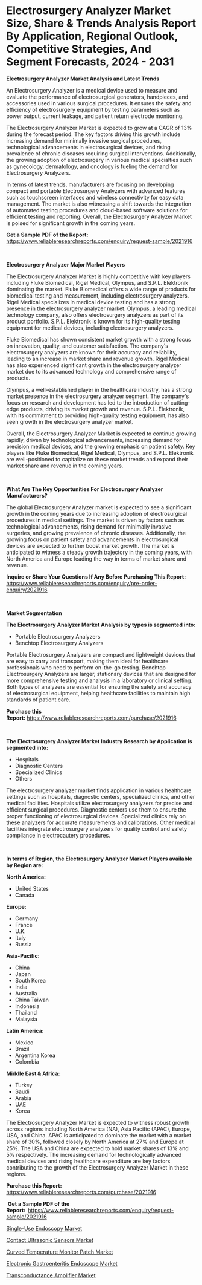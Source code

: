 <p><h1>Electrosurgery Analyzer Market Size, Share & Trends Analysis Report By Application, Regional Outlook, Competitive Strategies, And Segment Forecasts, 2024 - 2031</h1></p><p><strong>Electrosurgery Analyzer Market Analysis and Latest Trends</strong></p>
<p><p>An Electrosurgery Analyzer is a medical device used to measure and evaluate the performance of electrosurgical generators, handpieces, and accessories used in various surgical procedures. It ensures the safety and efficiency of electrosurgery equipment by testing parameters such as power output, current leakage, and patient return electrode monitoring.</p><p>The Electrosurgery Analyzer Market is expected to grow at a CAGR of 13% during the forecast period. The key factors driving this growth include increasing demand for minimally invasive surgical procedures, technological advancements in electrosurgical devices, and rising prevalence of chronic diseases requiring surgical interventions. Additionally, the growing adoption of electrosurgery in various medical specialties such as gynecology, dermatology, and oncology is fueling the demand for Electrosurgery Analyzers.</p><p>In terms of latest trends, manufacturers are focusing on developing compact and portable Electrosurgery Analyzers with advanced features such as touchscreen interfaces and wireless connectivity for easy data management. The market is also witnessing a shift towards the integration of automated testing procedures and cloud-based software solutions for efficient testing and reporting. Overall, the Electrosurgery Analyzer Market is poised for significant growth in the coming years.</p></p>
<p><strong>Get a Sample PDF of the Report:&nbsp;</strong> <a href="https://www.reliableresearchreports.com/enquiry/request-sample/2021916">https://www.reliableresearchreports.com/enquiry/request-sample/2021916</a></p>
<p>&nbsp;</p>
<p><strong>Electrosurgery Analyzer Major Market Players</strong></p>
<p><p>The Electrosurgery Analyzer Market is highly competitive with key players including Fluke Biomedical, Rigel Medical, Olympus, and S.P.L. Elektronik dominating the market. Fluke Biomedical offers a wide range of products for biomedical testing and measurement, including electrosurgery analyzers. Rigel Medical specializes in medical device testing and has a strong presence in the electrosurgery analyzer market. Olympus, a leading medical technology company, also offers electrosurgery analyzers as part of its product portfolio. S.P.L. Elektronik is known for its high-quality testing equipment for medical devices, including electrosurgery analyzers.</p><p>Fluke Biomedical has shown consistent market growth with a strong focus on innovation, quality, and customer satisfaction. The company's electrosurgery analyzers are known for their accuracy and reliability, leading to an increase in market share and revenue growth. Rigel Medical has also experienced significant growth in the electrosurgery analyzer market due to its advanced technology and comprehensive range of products.</p><p>Olympus, a well-established player in the healthcare industry, has a strong market presence in the electrosurgery analyzer segment. The company's focus on research and development has led to the introduction of cutting-edge products, driving its market growth and revenue. S.P.L. Elektronik, with its commitment to providing high-quality testing equipment, has also seen growth in the electrosurgery analyzer market.</p><p>Overall, the Electrosurgery Analyzer Market is expected to continue growing rapidly, driven by technological advancements, increasing demand for precision medical devices, and the growing emphasis on patient safety. Key players like Fluke Biomedical, Rigel Medical, Olympus, and S.P.L. Elektronik are well-positioned to capitalize on these market trends and expand their market share and revenue in the coming years.</p></p>
<p>&nbsp;</p>
<p><strong>What Are The Key Opportunities For Electrosurgery Analyzer Manufacturers?</strong></p>
<p><p>The global Electrosurgery Analyzer market is expected to see a significant growth in the coming years due to increasing adoption of electrosurgical procedures in medical settings. The market is driven by factors such as technological advancements, rising demand for minimally invasive surgeries, and growing prevalence of chronic diseases. Additionally, the growing focus on patient safety and advancements in electrosurgical devices are expected to further boost market growth. The market is anticipated to witness a steady growth trajectory in the coming years, with North America and Europe leading the way in terms of market share and revenue.</p></p>
<p><strong>Inquire or Share Your Questions If Any Before Purchasing This Report:</strong> <a href="https://www.reliableresearchreports.com/enquiry/pre-order-enquiry/2021916">https://www.reliableresearchreports.com/enquiry/pre-order-enquiry/2021916</a></p>
<p>&nbsp;</p>
<p><strong>Market Segmentation</strong></p>
<p><strong>The Electrosurgery Analyzer Market Analysis by types is segmented into:</strong></p>
<p><ul><li>Portable Electrosurgery Analyzers</li><li>Benchtop Electrosurgery Analyzers</li></ul></p>
<p><p>Portable Electrosurgery Analyzers are compact and lightweight devices that are easy to carry and transport, making them ideal for healthcare professionals who need to perform on-the-go testing. Benchtop Electrosurgery Analyzers are larger, stationary devices that are designed for more comprehensive testing and analysis in a laboratory or clinical setting. Both types of analyzers are essential for ensuring the safety and accuracy of electrosurgical equipment, helping healthcare facilities to maintain high standards of patient care.</p></p>
<p><strong>Purchase this Report:&nbsp;</strong><a href="https://www.reliableresearchreports.com/purchase/2021916">https://www.reliableresearchreports.com/purchase/2021916</a></p>
<p>&nbsp;</p>
<p><strong>The Electrosurgery Analyzer Market Industry Research by Application is segmented into:</strong></p>
<p><ul><li>Hospitals</li><li>Diagnostic Centers</li><li>Specialized Clinics</li><li>Others</li></ul></p>
<p><p>The electrosurgery analyzer market finds application in various healthcare settings such as hospitals, diagnostic centers, specialized clinics, and other medical facilities. Hospitals utilize electrosurgery analyzers for precise and efficient surgical procedures. Diagnostic centers use them to ensure the proper functioning of electrosurgical devices. Specialized clinics rely on these analyzers for accurate measurements and calibrations. Other medical facilities integrate electrosurgery analyzers for quality control and safety compliance in electrocautery procedures.</p></p>
<p>&nbsp;</p>
<p><strong>In terms of Region, the Electrosurgery Analyzer Market Players available by Region are:</strong></p>
<p>
    <p> <strong> North America: </strong>
        <ul>
            <li>United States</li>
            <li>Canada</li>
        </ul>
        </p> 
    <p> <strong> Europe: </strong>
        <ul>
            <li>Germany</li>
            <li>France</li>
            <li>U.K.</li>
            <li>Italy</li>
            <li>Russia</li>
        </ul>
        </p> 
    <p> <strong> Asia-Pacific: </strong>
        <ul>
            <li>China</li>
            <li>Japan</li>
            <li>South Korea</li>
            <li>India</li>
            <li>Australia</li>
            <li>China Taiwan</li>
            <li>Indonesia</li>
            <li>Thailand</li>
            <li>Malaysia</li>
        </ul>
        </p> 
    <p> <strong> Latin America: </strong>
        <ul>
            <li>Mexico</li>
            <li>Brazil</li>
            <li>Argentina Korea</li>
            <li>Colombia</li>
        </ul>
        </p> 
    <p> <strong> Middle East & Africa: </strong>
        <ul>
            <li>Turkey</li>
            <li>Saudi</li>
            <li>Arabia</li>
            <li>UAE</li>
            <li>Korea</li>
        </ul>
    </p>
    </p>
<p><p>The Electrosurgery Analyzer Market is expected to witness robust growth across regions including North America (NA), Asia Pacific (APAC), Europe, USA, and China. APAC is anticipated to dominate the market with a market share of 30%, followed closely by North America at 27% and Europe at 25%. The USA and China are expected to hold market shares of 13% and 5% respectively. The increasing demand for technologically advanced medical devices and rising healthcare expenditure are key factors contributing to the growth of the Electrosurgery Analyzer Market in these regions.</p></p>
<p><strong>Purchase this Report: </strong><a href="https://www.reliableresearchreports.com/purchase/2021916">https://www.reliableresearchreports.com/purchase/2021916</a></p>
<p>&nbsp;<strong>Get a Sample PDF of the Report:&nbsp;&nbsp;</strong><a href="https://www.reliableresearchreports.com/enquiry/request-sample/2021916">https://www.reliableresearchreports.com/enquiry/request-sample/2021916</a></p>
<p><strong></strong></p>
<p><p><a href="https://military-diascia-e68.notion.site/Single-Use-Endoscopy-Market-Research-Report-Provides-Critical-Insights-that-can-help-Shape-Business--5f71e60daa154927a879083e39a5e86e">Single-Use Endoscopy Market</a></p><p><a href="https://view.publitas.com/reportprime-1/contact-ultrasonic-sensors-market-size-share-trends-analysis-report-by-application-regional-outlook-competitive-strategies-and-segment-forecasts-2024-2031/">Contact Ultrasonic Sensors Market</a></p><p><a href="https://github.com/kufem1/Market-Research-Report-List-1/blob/main/curved-temperature-monitor-patch-market.md">Curved Temperature Monitor Patch Market</a></p><p><a href="https://sudsy-motorcycle-bbc.notion.site/Electronic-Gastroenteritis-Endoscope-Market-Research-Report-Unlocks-Analysis-on-the-Market-Financial-50935fc809e24f73a73ba3087b7e1cd0">Electronic Gastroenteritis Endoscope Market</a></p><p><a href="https://view.publitas.com/reportprime-1/global-transconductance-amplifier-market-by-types-applications-and-major-players-with-regional-growth-rate-analysis-and-development-situation-from-2024-to-2031/">Transconductance Amplifier Market</a></p></p>